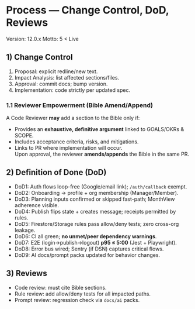 # Process — Change Control, DoD, Reviews
Version: 12.0.x
Motto: 5 < Live

## 1) Change Control
1) Proposal: explicit redline/new text.  
2) Impact Analysis: list affected sections/files.  
3) Approval: commit docs; bump version.  
4) Implementation: code strictly per updated spec.

### 1.1 Reviewer Empowerment (Bible Amend/Append)
A Code Reviewer **may** add a section to the Bible only if:
- Provides an **exhaustive, definitive argument** linked to GOALS/OKRs & SCOPE.
- Includes acceptance criteria, risks, and mitigations.
- Links to PR where implementation will occur.  
Upon approval, the reviewer **amends/appends** the Bible in the same PR.

## 2) Definition of Done (DoD)
- DoD1: Auth flows loop-free (Google/email link); `/auth/callback` exempt.
- DoD2: Onboarding → profile + org membership (Manager/Member).
- DoD3: Planning inputs confirmed or skipped fast-path; MonthView adherence visible.
- DoD4: Publish flips state + creates message; receipts permitted by rules.
- DoD5: Firestore/Storage rules pass allow/deny tests; zero cross-org leakage.
- DoD6: CI all green; **no unmet/peer dependency warnings**.
- DoD7: E2E (login→publish→logout) **p95 ≤ 5:00** (Jest + Playwright).
- DoD8: Error bus wired; Sentry (if DSN) captures critical flows.
- DoD9: AI docs/prompt packs updated for behavior changes.

## 3) Reviews
- Code review: must cite Bible sections.
- Rule review: add allow/deny tests for all impacted paths.
- Prompt review: regression check via `docs/ai` packs.
